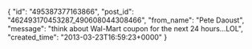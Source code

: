  {
   "id": "495387377163866",
   "post_id": "462493170453287_490608044308466",
   "from_name": "Pete Daoust",
   "message": "think about Wal-Mart coupon for the next 24 hours...LOL",
   "created_time": "2013-03-23T16:59:23+0000"
 }
